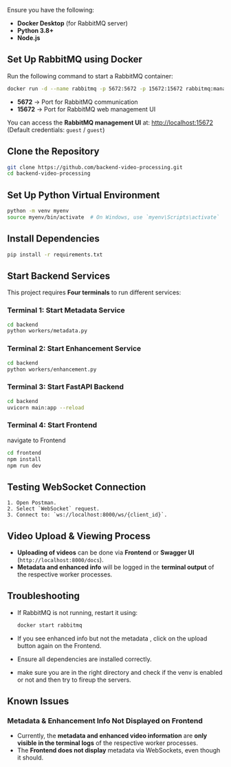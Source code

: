 
Ensure you have the following:

- **Docker Desktop** (for RabbitMQ server)
- **Python 3.8+** 
- **Node.js** 

## Set Up RabbitMQ using Docker

Run the following command to start a RabbitMQ container:

```sh
docker run -d --name rabbitmq -p 5672:5672 -p 15672:15672 rabbitmq:management
```

- **5672** → Port for RabbitMQ communication
- **15672** → Port for RabbitMQ web management UI

You can access the **RabbitMQ management UI** at: [http://localhost:15672](http://localhost:15672)  
(Default credentials: `guest` / `guest`)

##  Clone the Repository

```sh
git clone https://github.com/backend-video-processing.git
cd backend-video-processing
```

##  Set Up Python Virtual Environment

```sh
python -m venv myenv
source myenv/bin/activate  # On Windows, use `myenv\Scripts\activate`
```

##  Install Dependencies

```sh
pip install -r requirements.txt
```

##  Start Backend Services

This project requires **Four terminals** to run different services:

### Terminal 1: Start Metadata Service

```sh
cd backend
python workers/metadata.py
```

### Terminal 2: Start Enhancement Service

```sh
cd backend
python workers/enhancement.py
```

### Terminal 3: Start FastAPI Backend

```sh
cd backend
uvicorn main:app --reload
```

###  Terminal 4: Start Frontend

navigate to Frontend

```sh
cd frontend
npm install  
npm run dev  
```

##  Testing WebSocket Connection


    1. Open Postman.
    2. Select `WebSocket` request.
    3. Connect to: `ws://localhost:8000/ws/{client_id}`.


## Video Upload & Viewing Process
- **Uploading of videos** can be done via **Frontend** or **Swagger UI** (`http://localhost:8000/docs`).
- **Metadata and enhanced info** will be logged in the **terminal output** of the respective worker processes.



## Troubleshooting

- If RabbitMQ is not running, restart it using:
  
  ```sh
  docker start rabbitmq
  ```
- If you see enhanced info but not the metadata , click on the upload button again on the Frontend.
- Ensure all dependencies are installed correctly.
- make sure you are in the right directory and check if the venv is enabled or not and then try to fireup the servers.

## Known Issues

###  Metadata & Enhancement Info Not Displayed on Frontend
- Currently, the **metadata and enhanced video information** are **only visible in the terminal logs** of the respective worker processes.
- The **Frontend does not display** metadata via WebSockets, even though it should.
